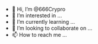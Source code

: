 - 👋 Hi, I’m @666Crypro
- 👀 I’m interested in ...
- 🌱 I’m currently learning ...
- 💞️ I’m looking to collaborate on ...
- 📫 How to reach me ...

<!---
666Crypro/666Crypro is a ✨ special ✨ repository because its `README.md` (this file) appears on your GitHub profile.
You can click the Preview link to take a look at your changes.
--->
